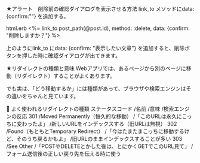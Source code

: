 ★アラート　削除前の確認ダイアログを表示させる方法
link_to メソッドにdata: {confirm:""} を追加する。

html.erb
<%= link_to post_path(@post.id), method: :delete, data: {confirm: "削除しますか？"} %>

上のようにlink_to にdata: {confirm: "表示したい文章"} を追加すると、削除ボタンを押した時に確認ダイアログが出てきます。


★リダイレクトの種類と意味
Webアプリでは、あるページから別のページに移動（リダイレクト）することがよくあります。

でも実は、「どう移動するか」には種類があって、ブラウザや検索エンジンはその違いをちゃんと見ています。

🔄 よく使われるリダイレクトの種類
ステータスコード	/名前	/意味	/検索エンジンの反応
301	/Moved Permanently（恒久的な移動）	/「このURLは永久にこっちに変わったよ」	/新しいURLをインデックスする（旧URLは無視）
302	/Found（もともとTemporary Redirect）	/「今はたまたまこっちに移動するけど、そのうち戻るかもよ」	/旧URLのままインデックスすることが多い
303	/See Other	/「POSTやDELETEとかした後は、とにかくGETでこのURL見て」	/フォーム送信後の正しい戻り先を伝える時に使う
